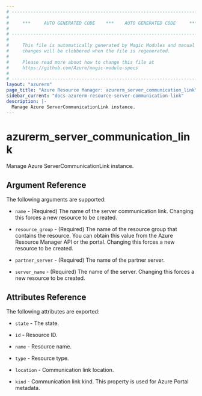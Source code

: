 ```yaml
---
# ----------------------------------------------------------------------------
#
#     ***     AUTO GENERATED CODE    ***    AUTO GENERATED CODE     ***
#
# ----------------------------------------------------------------------------
#
#     This file is automatically generated by Magic Modules and manual
#     changes will be clobbered when the file is regenerated.
#
#     Please read more about how to change this file at
#     https://github.com/Azure/magic-module-specs
#
# ----------------------------------------------------------------------------
layout: "azurerm"
page_title: "Azure Resource Manager: azurerm_server_communication_link"
sidebar_current: "docs-azurerm-resource-server-communication-link"
description: |-
  Manage Azure ServerCommunicationLink instance.
---
```


# azurerm_server_communication_link

Manage Azure ServerCommunicationLink instance.


## Argument Reference

The following arguments are supported:

* `name` - (Required) The name of the server communication link. Changing this forces a new resource to be created.

* `resource_group` - (Required) The name of the resource group that contains the resource. You can obtain this value from the Azure Resource Manager API or the portal. Changing this forces a new resource to be created.

* `partner_server` - (Required) The name of the partner server.

* `server_name` - (Required) The name of the server. Changing this forces a new resource to be created.

## Attributes Reference

The following attributes are exported:

* `state` - The state.

* `id` - Resource ID.

* `name` - Resource name.

* `type` - Resource type.

* `location` - Communication link location.

* `kind` - Communication link kind.  This property is used for Azure Portal metadata.

